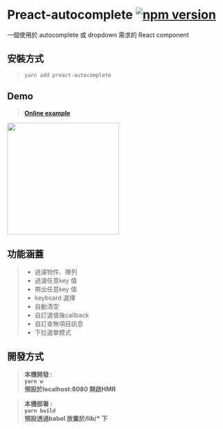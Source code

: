 # Preact-autocomplete [![npm version](https://img.shields.io/npm/v/preact-autocomplete.svg?style=flat-square)](https://www.npmjs.com/package/preact-autocomplete)
一個使用於 autocomplete 或 dropdown 需求的 React component



## 安裝方式


>```yarn add preact-autocomplete```


## Demo 
>**[Online example](https://jimmy1217.github.io/React-AutoComplete/)**

<img src="https://giant.gfycat.com/DapperTenderHogget.gif" width="258" >


## 功能涵蓋
>- 過濾物件、陣列
>- 過濾任意key 值
>- 帶出任意key 值
>- keyboard 選擇
>- 自動清空 
>- 自訂選值後callback
>- 自訂查無項目訊息
>- 下拉選單模式



## 開發方式

>**本機開發 :**  
>**```yarn w```**<br/>
>**預設於localhost:8080 開啟HMR**

>**本機部署 :**  
>**```yarn build```**<br/>
>**預設透過babel 放置於/lib/\* 下**


